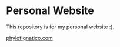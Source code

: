 # Personal Website

This repository is for my personal website :). 

[phylofignatico.com](https://phylofignatico.com)